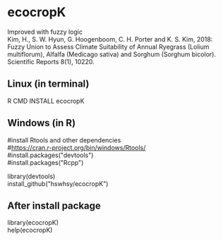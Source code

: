 # ecocropK
Improved with fuzzy logic   
Kim, H., S. W. Hyun, G. Hoogenboom, C. H. Porter and K. S. Kim, 2018: Fuzzy Union to Assess Climate Suitability of Annual Ryegrass (Lolium multiflorum), Alfalfa (Medicago sativa) and Sorghum (Sorghum bicolor). Scientific Reports 8(1), 10220.

Linux (in terminal)  
-------------
R CMD INSTALL ecocropK   

Windows (in R)   
-------------
#install Rtools and other dependencies   
#https://cran.r-project.org/bin/windows/Rtools/   
#install.packages("devtools")   
#install.packages("Rcpp")   
   
library(devtools)   
install_github("hswhsy/ecocropK")

After install package
------------
library(ecocropK)    
help(ecocropK)
